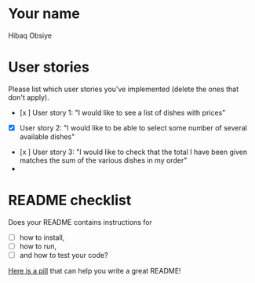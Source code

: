 # Your name
Hibaq Obsiye

# User stories 

Please list which user stories you've implemented (delete the ones that don't apply).

- [x ] User story 1: "I would like to see a list of dishes with prices"
- [x] User story 2: "I would like to be able to select some number of several available dishes"
- [x ] User story 3: "I would like to check that the total I have been given matches the sum of the various dishes in my order"
- 

# README checklist

Does your README contains instructions for

- [ ] how to install,
- [ ] how to run,
- [ ] and how to test your code?

[Here is a pill](https://github.com/makersacademy/course/blob/main/pills/readmes.md) that can help you write a great README!